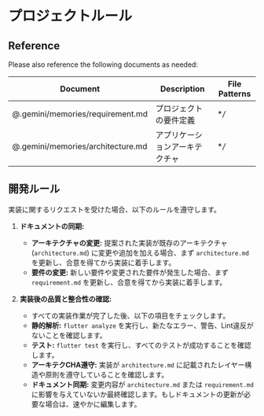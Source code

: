 # プロジェクトルール

## Reference

Please also reference the following documents as needed:

| Document | Description | File Patterns |
|----------|-------------|---------------|
| @.gemini/memories/requirement.md | プロジェクトの要件定義 | **/* |
| @.gemini/memories/architecture.md | アプリケーションアーキテクチャ | **/* |

## 開発ルール

実装に関するリクエストを受けた場合、以下のルールを遵守します。

1. **ドキュメントの同期:**
    * **アーキテクチャの変更:** 提案された実装が既存のアーキテクチャ (`architecture.md`) に変更や追加を加える場合、まず `architecture.md` を更新し、合意を得てから実装に着手します。
    * **要件の変更:** 新しい要件や変更された要件が発生した場合、まず `requirement.md` を更新し、合意を得てから実装に着手します。

2. **実装後の品質と整合性の確認:**
    * すべての実装作業が完了した後、以下の項目をチェックします。
    * **静的解析:** `flutter analyze` を実行し、新たなエラー、警告、Lint違反がないことを確認します。
    * **テスト:** `flutter test` を実行し、すべてのテストが成功することを確認します。
    * **アーキテクCHA遵守:** 実装が `architecture.md` に記載されたレイヤー構造や原則を遵守していることを確認します。
    * **ドキュメント同期:** 変更内容が `architecture.md` または `requirement.md` に影響を与えていないか最終確認します。もしドキュメントの更新が必要な場合は、速やかに編集します。
